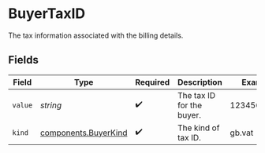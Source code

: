 # BuyerTaxID

The tax information associated with the billing details.


## Fields

| Field                                                        | Type                                                         | Required                                                     | Description                                                  | Example                                                      |
| ------------------------------------------------------------ | ------------------------------------------------------------ | ------------------------------------------------------------ | ------------------------------------------------------------ | ------------------------------------------------------------ |
| `value`                                                      | *string*                                                     | :heavy_check_mark:                                           | The tax ID for the buyer.                                    | 12345678931                                                  |
| `kind`                                                       | [components.BuyerKind](../../models/components/buyerkind.md) | :heavy_check_mark:                                           | The kind of tax ID.                                          | gb.vat                                                       |